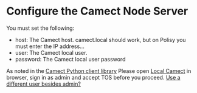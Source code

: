 
# Configure the Camect Node Server

You must set the following:

- host: The Camect host.  camect.local should work, but on Polisy you must enter the IP address...
- user: The Camect local user.
- password: The Camect local user password

As noted in the [Camect Python client library](https://github.com/camect/camect-py/blob/master/README.md) Please open [Local Camect](https://local.home.camect.com/) in browser, sign in as admin and accept TOS before you proceed.  [Use a different user besides admin?](https://github.com/jimboca/udi-poly-Camect/issues/5)
